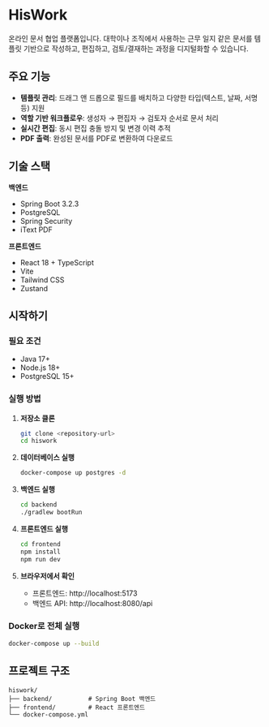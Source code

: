 # HisWork

온라인 문서 협업 플랫폼입니다. 대학이나 조직에서 사용하는 근무 일지 같은 문서를 템플릿 기반으로 작성하고, 편집하고, 검토/결재하는 과정을 디지털화할 수 있습니다.

## 주요 기능

- **템플릿 관리**: 드래그 앤 드롭으로 필드를 배치하고 다양한 타입(텍스트, 날짜, 서명 등) 지원
- **역할 기반 워크플로우**: 생성자 → 편집자 → 검토자 순서로 문서 처리
- **실시간 편집**: 동시 편집 충돌 방지 및 변경 이력 추적
- **PDF 출력**: 완성된 문서를 PDF로 변환하여 다운로드

## 기술 스택

**백엔드**
- Spring Boot 3.2.3
- PostgreSQL
- Spring Security
- iText PDF

**프론트엔드**
- React 18 + TypeScript
- Vite
- Tailwind CSS
- Zustand

## 시작하기

### 필요 조건
- Java 17+
- Node.js 18+
- PostgreSQL 15+

### 실행 방법

1. **저장소 클론**
   ```bash
   git clone <repository-url>
   cd hiswork
   ```

2. **데이터베이스 실행**
   ```bash
   docker-compose up postgres -d
   ```

3. **백엔드 실행**
   ```bash
   cd backend
   ./gradlew bootRun
   ```

4. **프론트엔드 실행**
   ```bash
   cd frontend
   npm install
   npm run dev
   ```

5. **브라우저에서 확인**
   - 프론트엔드: http://localhost:5173
   - 백엔드 API: http://localhost:8080/api

### Docker로 전체 실행
```bash
docker-compose up --build
```

## 프로젝트 구조

```
hiswork/
├── backend/          # Spring Boot 백엔드
├── frontend/         # React 프론트엔드
└── docker-compose.yml
```
